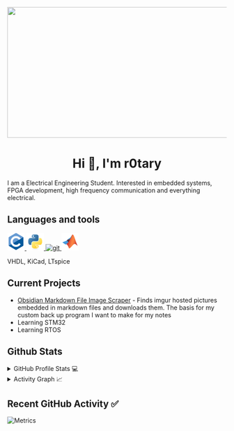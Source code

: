 <p align="center">
  <img width="950" height="300" src="https://github.com/r0tary/r0tary/assets/106680433/00221830-6539-4020-9961-a4e7ccf096db">
</p>

<h1 align="center">Hi 👋, I'm r0tary</h1>
I am a Electrical Engineering Student. Interested in embedded systems, FPGA development, high frequency communication and everything electrical.

<h2 align="left">Languages and tools</h2>
<a href="https://www.cprogramming.com/" target="_blank" rel="noreferrer"> <img src="https://raw.githubusercontent.com/devicons/devicon/master/icons/c/c-original.svg" alt="c" width="40" height="40"/> </a>
<a href="https://www.python.org" target="_blank" rel="noreferrer"> <img src="https://raw.githubusercontent.com/devicons/devicon/master/icons/python/python-original.svg" alt="python" width="40" height="40"/> </a>
<a href="https://git-scm.com/" target="_blank" rel="noreferrer"> <img src="https://www.vectorlogo.zone/logos/git-scm/git-scm-icon.svg" alt="git" width="40" height="40"/> </a>
<a href="https://www.matlab.com" target="_blank" rel="noreferrer"> <img src="https://raw.githubusercontent.com/devicons/devicon/master/icons/matlab/matlab-original.svg" alt="matlab" width="40" height="40"/> </a>

VHDL, KiCad, LTspice
## Current Projects
- [Obsidian Markdown File Image Scraper](https://github.com/r0tary/Obsidian-Markdown-Imgur-image-scraper) - Finds imgur hosted pictures embedded in markdown files and downloads them. The basis for my custom back up program I want to make for my notes
- Learning STM32
- Learning RTOS


## Github Stats

<details>
  <summary>GitHub Profile Stats 💻</summary>
  <br/>
    <a href="https://github.com/anuraghazra/github-readme-stats"><img alt="r0tary's Github Stats" src="https://github-readme-stats.vercel.app/api/?username=r0tary&show_icons=true&count_private=true&theme=default&hide_border=true&bg_color=fff&title_color=00E676&icon_color=00E676" height="192px"/></a>
  <a href="https://github.com/anuraghazra/github-readme-stats"><img alt="r0tary's top languages" src="https://github-readme-stats.vercel.app/api/top-langs/?username=r0tary&langs_count=8&layout=compact&theme=default&hide_border=true&bg_color=fff&title_color=000&icon_color=000&hide=Jupyter%20Notebook" height="192px"/></a>
  <br/>
</details>

<details>
  <summary>Activity Graph 📈</summary>
  <br/>

[![r0tary's github activity graph](https://github-readme-activity-graph.vercel.app/graph?username=r0tary&bg_color=ffffff&color=000000&line=04e61b&point=403d3d&area=true&hide_border=true)](https://github.com/ashutosh00710/github-readme-activity-graph)

</details>


## Recent GitHub Activity ✅

![Metrics](https://metrics.lecoq.io/r0tary?template=classic&base.header=0&base.activity=0&base.community=0&base.repositories=0&base.metadata=0&activity=1&base=header%2C%20activity%2C%20community%2C%20repositories%2C%20metadata&base.indepth=false&base.hireable=false&base.skip=false&activity=false&activity.limit=5&activity.load=300&activity.days=14&activity.visibility=all&activity.timestamps=true&activity.filter=all&config.timezone=Asia%2FTehran)
